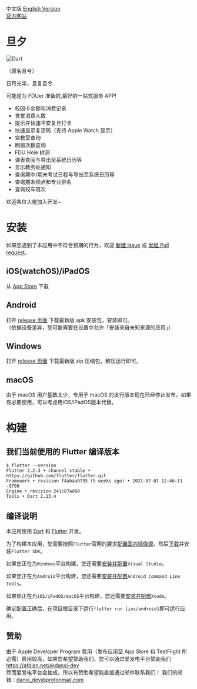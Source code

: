 中文版 [English Version](README_EN.md)  
[官方网站](https://danxi-dev.github.io)  

# 旦夕
![Dart](https://github.com/w568w/DanXi/workflows/Dart/badge.svg)  
  
（原名旦兮）

日月光华，旦复旦兮.
  
可能是为 FDUer 准备的,最好的一站式服务 APP!  

- 校园卡余额和消费记录
- 食堂消费人数
- 提示并快速平安复旦打卡
- 快速显示复活码（支持 Apple Watch 显示）
- 空教室查询
- 刷锻次数查询
- FDU Hole 树洞
- 课表查阅与导出至系统日历等
- 显示教务处通知
- 查询期中/期末考试日程与导出至系统日历等
- 查询期末绩点和专业排名
- 查询校车班次

欢迎各位大佬加入开发~

# 安装
如果您遇到了本应用中不符合预期的行为，欢迎 [新建 Issue](https://github.com/w568w/DanXi/issues/new/choose) 或 [发起 Pull request](https://github.com/w568w/DanXi/compare)。

## iOS(watchOS)/iPadOS

从 [App Store](https://apps.apple.com/us/app/旦夕/id1568629997) 下载

## Android
打开 [release 页面](https://github.com/w568w/DanXi/releases/latest) 下载最新版 apk 安装包，安装即可。  
（依据设备差异，您可能需要在设置中允许「安装来自未知来源的应用」）

## Windows
打开 [release 页面](https://github.com/w568w/DanXi/releases/latest) 下载最新版 zip 压缩包，解压运行即可。  

## macOS
由于 macOS 用户基数太少，专用于 macOS 的发行版本现在已经停止发布。如果有必要使用，可以考虑用iOS/iPadOS版本代替。

# 构建
## 我们当前使用的 Flutter 编译版本

```shell script
$ flutter --version
Flutter 2.2.3 • channel stable • https://github.com/flutter/flutter.git
Framework • revision f4abaa0735 (5 weeks ago) • 2021-07-01 12:46:11 -0700
Engine • revision 241c87ad80
Tools • Dart 2.13.4
```
## 编译说明
本应用使用 [Dart](https://dart.cn/) 和 [Flutter](https://flutter.cn/) 开发。  
  
为了构建本应用，您需要按照`Flutter`官网的要求[配置国内镜像源](https://flutter.cn/community/china)，然后[下载](https://flutter.cn/docs/get-started/install)并安装`Flutter SDK`。    
  
如果您正在为`Windows`平台构建，您还需要[安装并配置](https://visualstudio.microsoft.com/zh-hans/downloads/)`Visual Studio`。  
  
如果您正在为`Android`平台构建，您还需要[安装并配置](https://developer.android.google.cn/studio)`Android Command Line Tools`。
   
如果你正在为`iOS/iPadOS/macOS`平台构建，您还需要[安装并配置](https://apps.apple.com/cn/app/xcode/id497799835)`Xcode`。
  
确定配置正确后，在项目根目录下运行`flutter run [ios/android]`即可运行应用。

## 赞助
由于 Apple Developer Program 费用（发布应用至 App Store 和 TestFlight 所必需）费用较高，如果您希望赞助我们，您可以通过爱发电平台赞助我们 https://afdian.net/@danxi-dev  
然而爱发电平台会抽成，所以有赞助希望能直接通过邮件联系我们！
我们的邮箱：[danxi_dev@protonmail.com](mailto:danxi_dev@protonmail.com)
